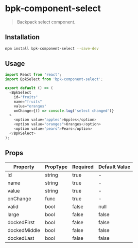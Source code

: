 # bpk-component-select

> Backpack select component.

## Installation

```sh
npm install bpk-component-select --save-dev
```

## Usage

```js
import React from 'react';
import BpkSelect from 'bpk-component-select';

export default () => (
  <BpkSelect
    id="fruits"
    name="fruits"
    value="oranges"
    onChange={() => console.log('select changed')}
  >
    <option value="apples">Apples</option>
    <option value="oranges">Oranges</option>
    <option value="pears">Pears</option>
  </BpkSelect>
);
```

## Props

| Property     | PropType | Required | Default Value |
| ------------ | -------- | -------- | ------------- |
| id           | string   | true     | -             |
| name         | string   | true     | -             |
| value        | string   | true     | -             |
| onChange     | func     | true     | -             |
| valid        | bool     | false    | null          |
| large        | bool     | false    | false         |
| dockedFirst  | bool     | false    | false         |
| dockedMiddle | bool     | false    | false         |
| dockedLast   | bool     | false    | false         |
